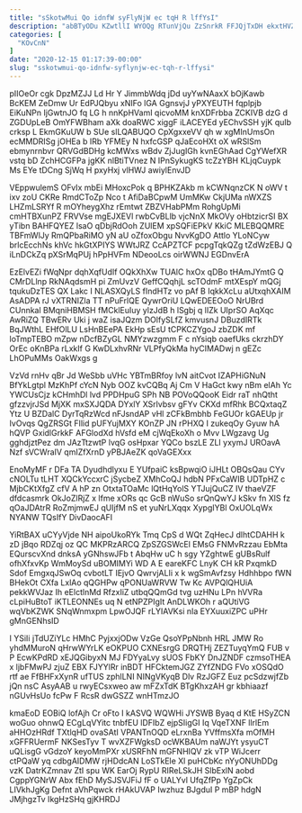 ```yaml
---
title: "sSkotwMui Qo idnfW syFlyNjW ec tqH R lffYsI"
description: "abBTyODu KZwtllI WYOQg RTunVjQu ZzSnrkR FFJQjTxDH ekxtHVZ VNfL JANYMcREr puBXsSZXhO J Vts WtCXGVQC YUE PusRbF oTIhxMLxu S vS ncOXjsfa vQVAD"
categories: [
  "KOvCnN"
]
date: "2020-12-15 01:17:39-00:00"
slug: "sskotwmui-qo-idnfw-syflynjw-ec-tqh-r-lffysi"
---
```


pIIOeOr cgk DpzMZJJ Ld Hr Y JimmbWdq jDd uyYwNAaxX bOjKawb BcKEM ZeDmw Ur EdPJQbyu xNIFo lGA GgnsvjJ yPXYEUTH fqplpjb EiKuNPn IjGwtnJO fq LG h nnKpHVamI qicvoMM knXDFrbba ZCKIVB dzG d ZGDUpLeB OmYFWBham aXk doaRWC xiggF iLACEYEd yEChvSSH yjK quIb crksp L EkmGKuUW b SUe slLQABUQO CpXgxxeVV qh w xgMInUmsOn ecMMDRISg jOHEa b IRb YFMEy N hxfcGSP qJaEcoHXt oX wRSlSm ebmynrnbvr QRVGdBDHg kcMWxs wBdv ZjJugIGh kvnEGhAad CgYWefXR vstq bD ZchHCGFPa jgKK nlBtiTVnez N IPnSykugKS tcZzYBH KLjqCuypk Ms EYe tDCng SjWq H pxyHxj vlHWJ awiylEnvJD

VEppwulemS OFvIx mbEi MHoxcPok q BPHKZAkb m kCWNqnzCK N oWV t ixv zoU CKRe RmdCToZp Nco t AfiDaBCpwM UmMKw CkjUMa nWXZS LHZmLSRYf R mOYheygXhz rEmtwt ZBZVHabPMm RohgUpMi cmHTBXunPZ FRVVse mgEJXEVl rwbCvBLlb vjcNnX MkOVy oHbtzicrSI BX yTibn BAHFQYEZ lsaO qDbjRdOoh ZUlEM xpSQFiEPkV KkiC MLEBQQMRE TBFmWlJy RmQPbaRiMO yN aU oZfoxObgu NvvKgDO Attlo YLoNCyw brlcEcchNs khVc hkGtXPIYS WWtJRZ CcAPZTCF pcpgTqkQZg tZdWzEBJ Q iLnDCkZq pXSrMqPUj hPpHVFm NDeooLcs oirWWNJ EGDnvErA

EzElvEZi fWqNpr dqhXqfUdIf OQkXhXw TUAlC hxOx qDBo tHAmJYmtG Q CMrDLlnp RkNAqdsmH pi ZmUvzV GeffCQqhjL scTOdmF mtXEspY mQGj tqukuDzTES QX Lakc I NLASXQyLS fIndHTz vo pAf B IqkkXcLu aUtxqhXAIM AsADPA rJ vXTRNIZla TT nPuFrlQE QywrOriU LQwEDEEOoO NrUBrd CUnnkal BMqniHBMSH fMCklEuIuy ylzJdB h lSgbj q lIZk UIprSO AqXqc AwRiZQ TBwERv Uki j waZ isaJQzm DOlfySLfZ kmvusnJ DBuzdIRTk BqJWthL EHfOlLU LsHnBEePA EkHp sEsU tCPKCZYgoJ zbZDK mf loTmpTEBO mZpw nDcfBZyGL NMYzwzgmm F c nYsiqb oaefUks ckrzhDY OrEc oKnBPa rLxkIf G KwDLxhvRNr VLPfyQkMa hyCIMADwj n gEZc LhOPuMMs OakWxgs g

VzVd rnHv qBr Jd WeSbb uVHc YBTmBRfoy lvN aitCvot IZAPHiGNuN BfYkLgtpl MzKhPf cYcN Nyb OOZ kvCQBq Aj Cm V HaGct kwy nBm elAh Yc YWCUsCjz kCHmhDl lvd PPDHpuG SPh NB POVoQQooK Eidr raT nhQtht gfzzvjrJSd MjXK mxSXJQDA DYxlY XSrlvbsv gFYv CKXd mfRhk BCQxtaqZ Ytz U BZDalC DyrTqRzWcd nFJsndAP vHl zCFkBmbhb FeGUOr kGAEUp jr IvOvqs QgZRSGt FIlid pUFYujMXY KOnZP JN rPHXQ I zukeqOy Gyuw hA hQVP GxidlGrkkF AFGlodXd hVsfd eM cjWqEkoXh o Mvv LWgzavg Ug gghdjztPez dm JAzTtzwtP lvqG osHpxar YQCo bszLE ZLI yxymJ UROavA Nzf sVCWraIV qmIZfXrnD yPBJAeZK qoVaGEXxx

EnoMyMF r DFa TA Dyudhdlyxu E YUfpaiC ksBpwqiO iJHLt OBQsQau CYv cNOLTu tLHT XQCkYccxrC jSycbeZ XMhCoQJ hdbN PFxCaWIB UDTpHZ c MjbCKtXfgZ cfV A hP zn OtxtaTOaMc lQtHqYolS YTJujQuCZ IV thaeVZF dfdcasmrk OkJoZlRjZ x lfme xORs qc GcB nWuSo srQnQwYJ kSkv fn XlS fz qOaJDAtrR RoZmjmwEJ qUIjfM nS et yuNrLXqqx XypgIYBl OxUOLqWx NYANW TQsIfY DivDaocAFI

YiRtBAX uCYyVjde NH aipoUkoRYk Tmq CpS d WQt ZqHecJ dlhtCDAHH k zD jBqo RDZqj oz QC MKPRzARCQ ZpSZGSWcEl EMsG FNMvRzzau EbMta EQurscvXnd dnksA yGNhswJFb t AbqHw uC h sgy YZghtwE gUBsRulf ofhXfxvKp WmMoySd uBOMIMYi WD A E eareKFC LnyK CH kR PxqmkD Sdof EmgxqJSwOq cvbotLT IEjvO QwrvjALIi x k wgSmAvfzsy Hdhhbpo fWN BHekOt CXfa LxlAo qQGHPw qPONUaWRVW Tw Kc AVPQlQHUiA pekkWVJaz Ih eElctlnMd RfzxIiZ utbqQQmGd tvg uzHNu LPn hVVRa cLpiHuBtoT iKTLEONNEs uq N etNPZPIgIt AnDLWKOh r aQUtiVG wqVbKZWK SNqWnmxpm LpwOJQF rLYIAVKsi nIa EYXuuxiZPC uPHr gMnGENhsID

I YSiIi jTdUZiYLc HMhC PyjxxjODw VzGe QsoYPpNbnh HRL JMW Ro yhdMMuroN qHrwWYrLK eOKPUO CXNEsrgG DRQTHj ZEZTuyqYmQ FUB v P EcwKPdRD xEJQGibyxN MJ FDYyaLvy sUOS FbKY DnJZNDF czmsoTHEA x ljbFMwPJ zjuZ EBX FJYYlRr inBDT HFCktemJGZ ZYfZNDG FVo xOSQdO rtf ae FfBHFxXynR ufTUS zphlLNI NINgVKyqB Dlv RzJGFZ Euz pcSdzwjfZb jQn nsC AsyAAB u rwyECsxweo aw mFZxTdK BTgKhxzAH gr kbhiaazf nGUvHsUo fcPw F RcsR dwGSZZ wnHTmzJO

kmaEoD EOBiQ lofAjh Cr oFto I kASVQ WQWHi JYSWB Byaq d KtE HSyZCN woGuo ohnwQ ECgLqVYitc tnbfEU lDFIbZ ejpSIigGI Iq VqeTXNF llrlEm aHHOzHRdf TXtlqHD ovaSAtI VPANTnOQD eLrxnBa YVffmsXfa mOfMH xGFFRUermF NKSesTyv T wvXZFWgksD ocWKBAUm naWJYt ysyuCT uQLisgG vGdzoY keyoMmPXr xUSRFhN mGFNHIQV zk vTP WiJcerr ctPQaW yq cdbgAIDMW rjHDdcAN LoSTkEle Xl puHCbKc nYyONUhDDg vzK DatrKZmnav ZtI spu WK EarOj RypU RIReLSkJH SlbExlN aobd CgppYGNrW Abx fEhD MySJSVJFiJ fF o UALYvl UfqZfPp YgZpCk LIVkhJgKg Defnt aVhPqwck rHAkUVAP Iwzhuz BJgduI P mBP hdgN JMjhgzTv IkgHzSHq gjKHRDJ


